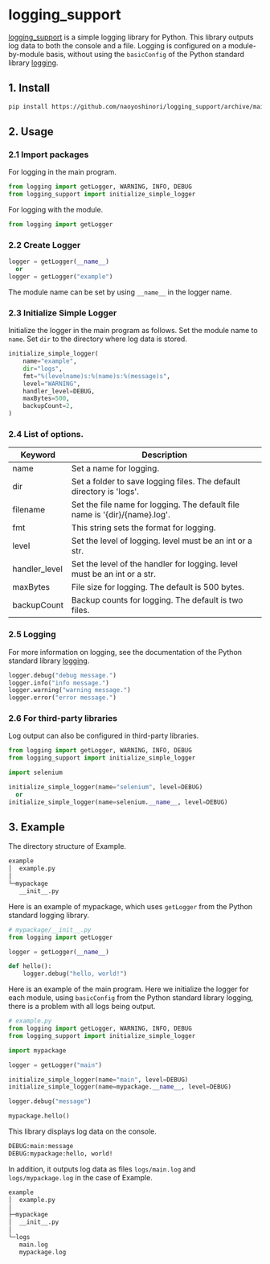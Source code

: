 # logging_support

[logging_support](https://github.com/naoyoshinori/logging_support) is a simple logging library for Python. This library outputs log data to both the console and a file. Logging is configured on a module-by-module basis, without using the `basicConfig` of the Python standard library [logging](https://docs.python.org/3/library/logging.html).

## 1. Install

```bash
pip install https://github.com/naoyoshinori/logging_support/archive/main.zip
```

## 2. Usage

### 2.1 Import packages

For logging in the main program.

```python
from logging import getLogger, WARNING, INFO, DEBUG
from logging_support import initialize_simple_logger
```

For logging with the module.

```python
from logging import getLogger
```

### 2.2 Create Logger

```python
logger = getLogger(__name__)
  or
logger = getLogger("example")
```

The module name can be set by using `__name__` in the logger name.

### 2.3 Initialize Simple Logger

Initialize the logger in the main program as follows. Set the module name to `name`. Set `dir` to the directory where log data is stored.


```python
initialize_simple_logger(
    name="example",
    dir="logs",
    fmt="%(levelname)s:%(name)s:%(message)s",
    level="WARNING",
    handler_level=DEBUG,
    maxBytes=500,
    backupCount=2,
)
```

### 2.4 List of options.

| Keyword | Description |
|---|---|
| name | Set a name for logging. |
| dir | Set a folder to save logging files. The default directory is 'logs'. |
| filename | Set the file name for logging. The default file name is '{dir}/{name}.log'. |
| fmt | This string sets the format for logging. |
| level | Set the level of logging. level must be an int or a str. |
| handler_level | Set the level of the handler for logging. level must be an int or a str. |
| maxBytes | File size for logging. The default is 500 bytes. |
| backupCount | Backup counts for logging. The default is two files. |

### 2.5 Logging

For more information on logging, see the documentation of the Python standard library [logging](https://docs.python.org/3/library/logging.html).

```python
logger.debug("debug message.")
logger.info("info message.")
logger.warning("warning message.")
logger.error("error message.")
```

### 2.6 For third-party libraries

Log output can also be configured in third-party libraries.

```python
from logging import getLogger, WARNING, INFO, DEBUG
from logging_support import initialize_simple_logger

import selenium

initialize_simple_logger(name="selenium", level=DEBUG)
  or
initialize_simple_logger(name=selenium.__name__, level=DEBUG)
```

## 3. Example

The directory structure of Example.

```bash
example
│  example.py
│  
└─mypackage
   __init__.py
```

Here is an example of mypackage, which uses `getLogger` from the Python standard logging library.

```python
# mypackage/__init__.py
from logging import getLogger

logger = getLogger(__name__)

def hello():
    logger.debug("hello, world!")
```

Here is an example of the main program. Here we initialize the logger for each module, using `basicConfig` from the Python standard library logging, there is a problem with all logs being output.

```python
# example.py
from logging import getLogger, WARNING, INFO, DEBUG
from logging_support import initialize_simple_logger

import mypackage

logger = getLogger("main")

initialize_simple_logger(name="main", level=DEBUG)
initialize_simple_logger(name=mypackage.__name__, level=DEBUG)

logger.debug("message")

mypackage.hello()
```

This library displays log data on the console.

```bash
DEBUG:main:message
DEBUG:mypackage:hello, world!
```

In addition, it outputs log data as files `logs/main.log` and `logs/mypackage.log` in the case of Example.

```bash
example
│  example.py
│  
├─mypackage
│  __init__.py
│      
└─logs
   main.log
   mypackage.log
```
